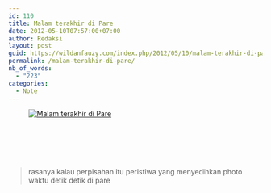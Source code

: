 ```yaml
---
id: 110
title: Malam terakhir di Pare
date: 2012-05-10T07:57:00+07:00
author: Redaksi
layout: post
guid: https://wildanfauzy.com/index.php/2012/05/10/malam-terakhir-di-pare/
permalink: /malam-terakhir-di-pare/
nb_of_words:
  - "223"
categories:
  - Note
---
```

<div class="wp-block-image">
  <figure class="aligncenter"><a href="https://wildanfauzyart.files.wordpress.com/2012/05/0ad22-8f678-photo1273.jpg"><img src="https://wildanfauzyart.files.wordpress.com/2012/05/0ad22-8f678-photo1273.jpg?w=768" alt="Malam terakhir di Pare" data-recalc-dims="1" /></a></figure>
</div>

<div class="wp-block-image">
  <figure class="aligncenter"><a href="https://wildanfauzyart.files.wordpress.com/2012/05/fca06-09aa4-img01562-20120506-2216.jpg"><img src="https://wildanfauzyart.files.wordpress.com/2012/05/fca06-09aa4-img01562-20120506-2216.jpg?w=768" alt="" data-recalc-dims="1" /></a></figure>
</div>

<div class="wp-block-image">
  <figure class="aligncenter"><a href="https://wildanfauzyart.files.wordpress.com/2012/05/b8d78-16dde-img01285-20120410-2006.jpg"><img src="https://wildanfauzyart.files.wordpress.com/2012/05/b8d78-16dde-img01285-20120410-2006.jpg?w=768" alt="" data-recalc-dims="1" /></a></figure>
</div>

<div class="wp-block-image">
  <figure class="aligncenter"><a href="https://wildanfauzyart.files.wordpress.com/2012/05/5feb7-2174c-img01424-20120419-2051.jpg"><img src="https://wildanfauzyart.files.wordpress.com/2012/05/5feb7-2174c-img01424-20120419-2051.jpg?w=768" alt="" data-recalc-dims="1" /></a></figure>
</div>

<div class="wp-block-image">
  <figure class="aligncenter"><a href="https://wildanfauzyart.files.wordpress.com/2012/05/7dd8e-5bc3a-img01537-20120506-2020.jpg"><img src="https://wildanfauzyart.files.wordpress.com/2012/05/7dd8e-5bc3a-img01537-20120506-2020.jpg?w=768" alt="" data-recalc-dims="1" /></a></figure>
</div>

<div class="wp-block-image">
  <figure class="aligncenter"><a href="http://wildanfauzyart.files.wordpress.com/2012/05/d52d1-0ed8a-img01590-20120506-2317.jpg"><img src="https://wildanfauzyart.files.wordpress.com/2020/04/5cdbf-0ed8a-img01590-20120506-2317.jpg?w=768" alt="" data-recalc-dims="1" /></a></figure>
</div>

<div class="wp-block-image">
  <figure class="aligncenter"><a href="https://wildanfauzyart.files.wordpress.com/2012/05/fc800-a62cc-img01347-20120413-0607.jpg"><img src="https://wildanfauzyart.files.wordpress.com/2012/05/fc800-a62cc-img01347-20120413-0607.jpg?w=768" alt="" data-recalc-dims="1" /></a></figure>
</div>

<blockquote class="wp-block-quote">
  <p>
    rasanya kalau perpisahan itu peristiwa yang menyedihkan photo waktu detik detik di pare
  </p>
</blockquote>
